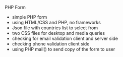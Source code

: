 PHP Form

- simple PHP form
- using HTML/CSS and PHP, no frameworks
- Json file with countries list to select from
- two CSS files for desktop and media queries
- checking for email validation client and server side
- checking phone validation client side
- using PHP mail() to send copy of the form to user

